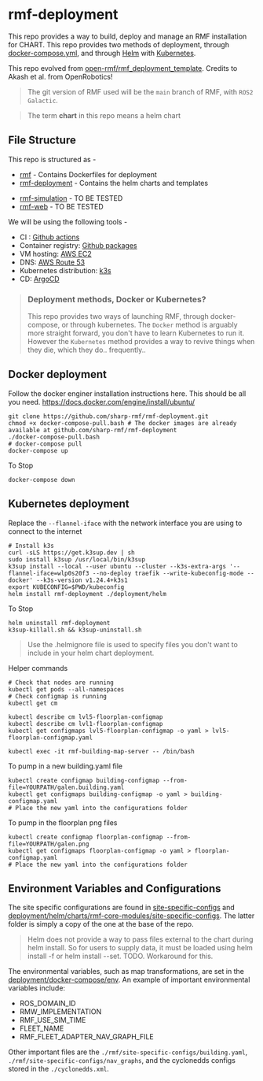 # rmf-deployment

This repo provides a way to build, deploy and manage an RMF installation for CHART. This repo provides two methods of deployment, through [docker-compose.yml](docker-compose.yml), and through [Helm](https://helm.sh/) with [Kubernetes](https://kubernetes.io/). 

This repo evolved from [open-rmf/rmf_deployment_template](https://github.com/open-rmf/rmf_deployment_template). Credits to Akash et al. from OpenRobotics!

>The git version of RMF used will be the <code>main</code> branch of RMF, with  <code>ROS2 Galactic</code>. 

>The term **chart** in this repo means a helm chart

## File Structure

This repo is structured as -
- [rmf](rmf) - Contains Dockerfiles for deployment
- [rmf-deployment](rmf-deployment) - Contains the helm charts and templates 
<!-- - [deployment](deployment) - Contains the different methods of deployment. 
  - [deployment/docker-compose](deployment/docker-compose/) - Contains the [docker-compose.yml](deployment/docker-compose/docker-compose.yml) and [env](deployment/docker-compose/env) file to co-ordiante bringup
  - [deployment/helm](deployment/helm/) - Contains the helm chart and templates 
- [site-specific-configs](site-specific-configs) at the root dir, and  [site-specific-configs](deployment/helm/charts/rmf-core-modules/site-specific-configs) in the Helm folder - Contains deployment specific files, i.e. For **Galen**, the [building.yaml](site-specific-configs/galen/galen.building.yaml) and [nav_graphs](site-specific-configs/galen/nav_graphs/) -->
- [rmf-simulation](rmf-simulation) - TO BE TESTED
- [rmf-web](rmf-web) - TO BE TESTED

We will be using the following tools -
- CI : [Github actions](https://github.com/features/actions)
- Container registry: [Github packages](https://github.com/features/packages)
- VM hosting: [AWS EC2](https://aws.amazon.com/ec2/)
- DNS: [AWS Route 53](https://aws.amazon.com/route53/)
- Kubernetes distribution: [k3s](https://k3s.io) 
- CD: [ArgoCD](https://argoproj.github.io/cd)

> ### Deployment methods, Docker or Kubernetes?
>This repo provides two ways of launching RMF, through docker-compose, or through kubernetes.
The <code>Docker</code> method is arguably more straight forward, you don't have to learn Kubernetes to run it.
However the <code>Kubernetes</code> method provides a way to revive things when they die, which they do.. frequently..

## Docker deployment
Follow the docker enginer installation instructions here. This should be all you need.
https://docs.docker.com/engine/install/ubuntu/
```
git clone https://github.com/sharp-rmf/rmf-deployment.git
chmod +x docker-compose-pull.bash # The docker images are already available at github.com/sharp-rmf/rmf-deployment 
./docker-compose-pull.bash
# docker-compose pull
docker-compose up
```
To Stop
```
docker-compose down
```
## Kubernetes deployment

Replace the <code>--flannel-iface</code> with the network interface you are using to connect to the internet
```
# Install k3s
curl -sLS https://get.k3sup.dev | sh
sudo install k3sup /usr/local/bin/k3sup
k3sup install --local --user ubuntu --cluster --k3s-extra-args '--flannel-iface=wlp0s20f3 --no-deploy traefik --write-kubeconfig-mode --docker' --k3s-version v1.24.4+k3s1
export KUBECONFIG=$PWD/kubeconfig
helm install rmf-deployment ./deployment/helm
```
To Stop
```
helm uninstall rmf-deployment
k3sup-killall.sh && k3sup-uninstall.sh
```
> Use the .helmignore file is used to specify files you don't want to include in your helm chart deployment.

Helper commands
```
# Check that nodes are running
kubectl get pods --all-namespaces
# Check configmap is running
kubectl get cm

kubectl describe cm lvl5-floorplan-configmap
kubectl describe cm lvl1-floorplan-configmap
kubectl get configmaps lvl5-floorplan-configmap -o yaml > lvl5-floorplan-configmap.yaml

kubectl exec -it rmf-building-map-server -- /bin/bash
```
To pump in a new building.yaml file
```
kubectl create configmap building-configmap --from-file=YOURPATH/galen.building.yaml
kubectl get configmaps building-configmap -o yaml > building-configmap.yaml
# Place the new yaml into the configurations folder
```
To pump in the floorplan png files
```
kubectl create configmap floorplan-configmap --from-file=YOURPATH/galen.png
kubectl get configmaps floorplan-configmap -o yaml > floorplan-configmap.yaml
# Place the new yaml into the configurations folder
```

## Environment Variables and Configurations

The site specific configurations are found in [site-specific-configs](site-specific-configs) and [deployment/helm/charts/rmf-core-modules/site-specific-configs](deployment/helm/charts/rmf-core-modules/site-specific-configs). The latter folder is simply a copy of the one at the base of the repo.
> Helm does not provide a way to pass files external to the chart during helm install. So for users to supply data, it must be loaded using helm install -f or helm install --set. TODO. Workaround for this. 

The environmental variables, such as map transformations, are set in the [deployment/docker-compose/env](deployment/docker-compose/env). An example of important environmental variables include:
* ROS_DOMAIN_ID
* RMW_IMPLEMENTATION
* RMF_USE_SIM_TIME
* FLEET_NAME
* RMF_FLEET_ADAPTER_NAV_GRAPH_FILE

Other important files are the <code>./rmf/site-specific-configs/building.yaml</code>, <code>./rmf/site-specific-configs/nav_graphs</code>, and the cyclonedds configs stored in the <code>./cyclonedds.xml</code>.

